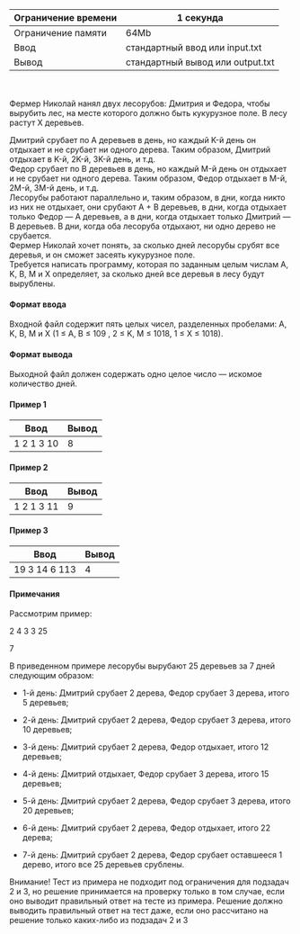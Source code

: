 | Ограничение времени 	| 1 секунда                        	|
|---------------------	|----------------------------------	|
| Ограничение памяти  	| 64Mb                             	|
| Ввод                	| стандартный ввод или input.txt   	|
| Вывод               	| стандартный вывод или output.txt 	|

\
\
Фермер Николай нанял двух лесорубов: Дмитрия и Федора, чтобы вырубить лес, на месте которого должно быть кукурузное поле. В лесу растут X деревьев. 

Дмитрий срубает по A деревьев в день, но каждый K-й день он отдыхает и не срубает ни одного дерева. 
Таким образом, Дмитрий отдыхает в K-й, 2K-й, 3K-й день, и т.д. 
\
Федор срубает по B деревьев в день, но каждый M-й день он отдыхает и не срубает ни одного дерева. 
Таким образом, Федор отдыхает в M-й, 2M-й, 3M-й день, и т.д. 
\
Лесорубы работают параллельно и, таким образом, в дни, когда никто из них не отдыхает, они срубают A + B деревьев, в дни, когда отдыхает только Федор — A деревьев, а в дни, когда отдыхает только Дмитрий — B деревьев. 
В дни, когда оба лесоруба отдыхают, ни одно дерево не срубается. 
\
Фермер Николай хочет понять, за сколько дней лесорубы срубят все деревья, и он сможет засеять кукурузное поле. 
\
Требуется написать программу, которая по заданным целым числам A, K, B, M и X определяет, за сколько дней все деревья в лесу будут вырублены. 

#### Формат ввода ####

Входной файл содержит пять целых чисел, разделенных пробелами: A, K, B, M и X (1 ≤ A, B ≤ 109 , 2 ≤ K, M ≤ 1018, 1 ≤ X ≤ 1018). 

#### Формат вывода #### 

Выходной файл должен содержать одно целое число — искомое количество дней.


#### Пример 1 ####

| Ввод      	| Вывод        	|
|-----------	|--------------	|
| 1 2 1 3 10	| 8 	|


#### Пример 2 ####

| Ввод         	| Вывод         	|
|--------------	|---------------	|
| 1 2 1 3 11 	| 9 	|


#### Пример 3 ####

| Ввод         	| Вывод         	|
|--------------	|---------------	|
| 19 3 14 6 113 	| 4 	|


#### Примечания ####

Рассмотрим пример:

2 4 3 3 25

7

В приведенном примере лесорубы вырубают 25 деревьев за 7 дней следующим образом:

* 1-й день: Дмитрий срубает 2 дерева, Федор срубает 3 дерева, итого 5 деревьев;

* 2-й день: Дмитрий срубает 2 дерева, Федор срубает 3 дерева, итого 10 деревьев;

* 3-й день: Дмитрий срубает 2 дерева, Федор отдыхает, итого 12 деревьев;

* 4-й день: Дмитрий отдыхает, Федор срубает 3 дерева, итого 15 деревьев;

* 5-й день: Дмитрий срубает 2 дерева, Федор срубает 3 дерева, итого 20 деревьев;

* 6-й день: Дмитрий срубает 2 дерева, Федор отдыхает, итого 22 дерева;

* 7-й день: Дмитрий срубает 2 дерева, Федор срубает оставшееся 1 дерево, итого все 25 деревьев срублены.

Внимание! Тест из примера не подходит под ограничения для подзадач 2 и 3, но решение принимается на проверку только в том случае, если оно выводит правильный ответ на тесте из примера. Решение должно выводить правильный ответ на тест даже, если оно рассчитано на решение только каких-либо из подзадач 2 и 3
